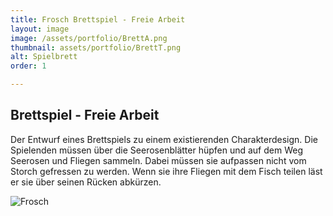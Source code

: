 ```yaml
---
title: Frosch Brettspiel - Freie Arbeit
layout: image
image: /assets/portfolio/BrettA.png
thumbnail: assets/portfolio/BrettT.png
alt: Spielbrett
order: 1

---
```

## Brettspiel - Freie Arbeit

Der Entwurf eines Brettspiels zu einem existierenden Charakterdesign.
Die Spielenden müssen über die Seerosenblätter hüpfen und auf dem Weg Seerosen und Fliegen sammeln. Dabei müssen sie aufpassen nicht vom Storch gefressen zu werden. Wenn sie ihre Fliegen mit dem Fisch teilen läst er sie über seinen Rücken abkürzen. 

![Frosch](../assets/portfolio/BrettB.png)

